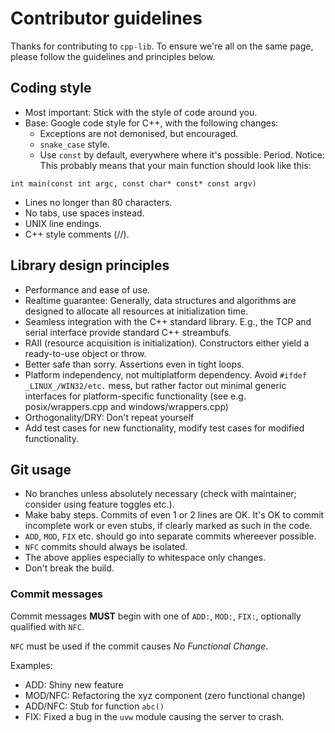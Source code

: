 # Contributor guidelines

Thanks for contributing to `cpp-lib`.  To ensure we're all on the same
page, please follow the guidelines and principles below.

## Coding style

* Most important: Stick with the style of code around you.
* Base: Google code style for C++, with the following changes:
  * Exceptions are not demonised, but encouraged.
  * `snake_case` style.
  * Use `const` by default, everywhere where it's possible.  Period.
    Notice:  This probably means that your main function should look
    like this:
```
int main(const int argc, const char* const* const argv)
```
* Lines no longer than 80 characters.
* No tabs, use spaces instead.
* UNIX line endings.
* C++ style comments (//).


## Library design principles

* Performance and ease of use.
* Realtime guarantee:  Generally, data structures and algorithms are designed 
  to allocate all resources at initialization time.
* Seamless integration with the C++ standard library.  E.g., the TCP and
  serial interface provide standard C++ streambufs.
* RAII (resource acquisition is initialization).  Constructors
  either yield a ready-to-use object or throw.
* Better safe than sorry.  Assertions even in tight loops.
* Platform independency, not multiplatform dependency.  Avoid
  `#ifdef _LINUX_/WIN32/etc.` mess, but rather factor out minimal generic 
  interfaces for platform-specific functionality (see e.g. posix/wrappers.cpp
  and windows/wrappers.cpp)
* Orthogonality/DRY: Don't repeat yourself
* Add test cases for new functionality, modify test cases for modified
  functionality.



## Git usage

* No branches unless absolutely necessary (check with maintainer; consider
  using feature toggles etc.).
* Make baby steps.  Commits of even 1 or 2 lines are OK.  It's OK to
  commit incomplete work or even stubs, if clearly marked as such
  in the code.
* `ADD`, `MOD`, `FIX` etc. should go into separate commits whereever
  possible.
* `NFC` commits should always be isolated.
* The above applies especially to whitespace only changes.
* Don't break the build.


### Commit messages

Commit messages **MUST** begin with one of `ADD:`, `MOD:`, `FIX:`,
optionally qualified with `NFC`.

`NFC` must be used if the commit causes _No Functional Change_.

Examples:
* ADD: Shiny new feature
* MOD/NFC: Refactoring the xyz component (zero functional change)
* ADD/NFC: Stub for function `abc()`
* FIX: Fixed a bug in the `uvw` module causing the server to crash.
